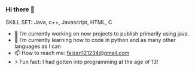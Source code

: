 ### Hi there 👋
SKILL SET: Java, c++, Javascript, HTML, C
- 🔭 I’m currently working on new projects to publish primarily using java.
- 🌱 I’m currently learning how to code in python and as many other languages as I can 
- 📫 How to reach me: faizan121234@gmail.com
- ⚡ Fun fact: I had gotten into programming at the age of 13!
